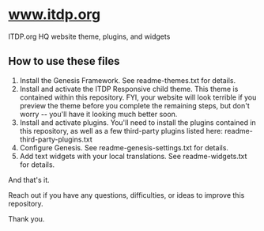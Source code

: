 # www.itdp.org
ITDP.org HQ website theme, plugins, and widgets

## How to use these files

1. Install the Genesis Framework. See readme-themes.txt for details.
2. Install and activate the ITDP Responsive child theme. This theme is contained within this repository. FYI, your website will look terrible if you preview the theme before you complete the remaining steps, but don't worry -- you'll have it looking much better soon.
3. Install and activate plugins. You'll need to install the plugins contained in this repository, as well as a few third-party plugins listed here: readme-third-party-plugins.txt
4. Configure Genesis. See readme-genesis-settings.txt for details.
5. Add text widgets with your local translations. See readme-widgets.txt for details.

And that's it.

Reach out if you have any questions, difficulties, or ideas to improve this repository.

Thank you.
